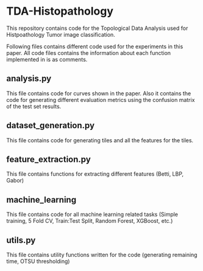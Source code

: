 # TDA-Histopathology

This repository contains code for the Topological Data Analysis used for Histpoathology Tumor image classification. 

Following files contains different code used for the experiments in this paper. All code files contains the information about each function implemented in is as comments.

## analysis.py
This file contains code for curves shown in the paper. Also it contains the code for generating different evaluation metrics using the confusion matrix of the test set results. 

## dataset_generation.py
This file contains code for generating tiles and all the features for the tiles. 

## feature_extraction.py
This file contains functions for extracting different features (Betti, LBP, Gabor)

## machine_learning
This file contains code for all machine learning related tasks (Simple training, 5 Fold CV, Train:Test Split, Random Forest, XGBoost, etc.)

## utils.py
This file contains utility functions written for the code (generating remaining time, OTSU thresholding)
